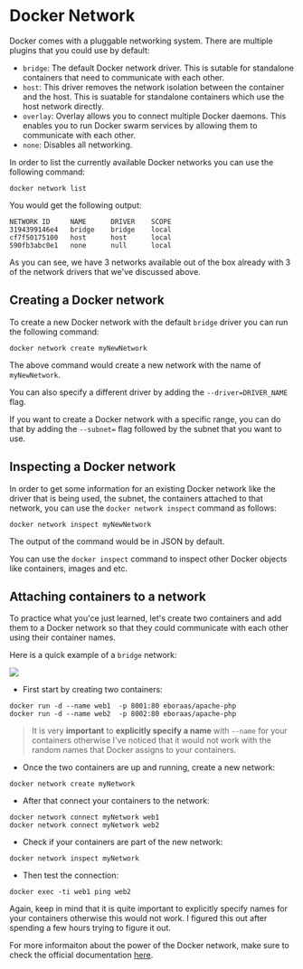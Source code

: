 # Docker Network

Docker comes with a pluggable networking system. There are multiple plugins that you could use by default:

* `bridge`: The default Docker network driver. This is sutable for standalone containers that need to communicate with each other.
* `host`: This driver removes the network isolation between the container and the host. This is suatable for standalone containers which use the host network directly.
* `overlay`: Overlay allows you to connect multiple Docker daemons. This enables you to run Docker swarm services by allowing them to communicate with each other. 
* `none`: Disables all networking.

In order to list the currently available Docker networks you can use the following command:

```
docker network list
```

You would get the following output:

```
NETWORK ID     NAME      DRIVER    SCOPE
3194399146e4   bridge    bridge    local
cf7f50175100   host      host      local
590fb3abc0e1   none      null      local
```

As you can see, we have 3 networks available out of the box already with 3 of the network drivers that we've discussed above.

## Creating a Docker network

To create a new Docker network with the default `bridge` driver you can run the following command:

```
docker network create myNewNetwork
```

The above command would create a new network with the name of `myNewNetwork`.

You can also specify a different driver by adding the `--driver=DRIVER_NAME` flag.

If you want to create a Docker network with a specific range, you can do that by adding the `--subnet=` flag followed by the subnet that you want to use.

## Inspecting a Docker network

In order to get some information for an existing Docker network like the driver that is being used, the subnet, the containers attached to that network, you can use the `docker network inspect` command as follows:

```
docker network inspect myNewNetwork
```

The output of the command would be in JSON by default.

You can use the `docker inspect` command to inspect other Docker objects like containers, images and etc.

## Attaching containers to a network

To practice what you'ce just learned, let's create two containers and add them to a Docker network so that they could communicate with each other using their container names.

Here is a quick example of a `bridge` network:

![](https://github.com/bobbyiliev/introduction-to-docker-ebook/raw/main/ebook/en/assets/networking.png)

* First start by creating two containers:

```
docker run -d --name web1  -p 8001:80 eboraas/apache-php
docker run -d --name web2  -p 8002:80 eboraas/apache-php
```

> It is very **important** to **explicitly specify a name** with `--name` for your containers otherwise I've noticed that it would not work with the random names that Docker assigns to your containers.

* Once the two containers are up and running, create a new network:

```
docker network create myNetwork
```

* After that connect your containers to the network:

```
docker network connect myNetwork web1
docker network connect myNetwork web2
```

* Check if your containers are part of the new network:

```
docker network inspect myNetwork
```

* Then test the connection:

```
docker exec -ti web1 ping web2
```

Again, keep in mind that it is quite important to explicitly specify names for your containers otherwise this would not work. I figured this out after spending a few hours trying to figure it out.

For more informaiton about the power of the Docker network, make sure to check the official documentation [here](https://docs.docker.com/network/).